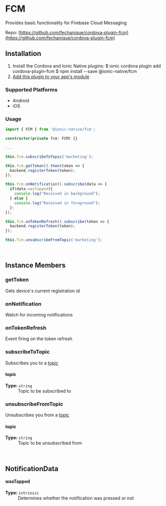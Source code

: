 # FCM 


Provides basic functionality for Firebase Cloud Messaging


Repo: [https://github.com/fechanique/cordova-plugin-fcm](https://github.com/fechanique/cordova-plugin-fcm)



## Installation 

<ol>
<li>Install the Cordova and Ionic Native plugins:
<code-block language="shell">$ ionic cordova plugin add cordova-plugin-fcm
$ npm install --save @ionic-native/fcm
</code-block>
</li>
<li><a href="/docs/native/#Add_Plugins_to_Your_App_Module">Add this plugin to your app's module</a></li>
</ol>



### Supported Platforms

* Android
* iOS




### Usage


```typescript
import { FCM } from '@ionic-native/fcm';

constructor(private fcm: FCM) {}

...

this.fcm.subscribeToTopic('marketing');

this.fcm.getToken().then(token => {
  backend.registerToken(token);
});

this.fcm.onNotification().subscribe(data => {
  if(data.wasTapped){
    console.log("Received in background");
  } else {
    console.log("Received in foreground");
  };
});

this.fcm.onTokenRefresh().subscribe(token => {
  backend.registerToken(token);
});

this.fcm.unsubscribeFromTopic('marketing');

```



<p><br></p>

## Instance Members

### getToken

Gets device's current registration id

### onNotification

Watch for incoming notifications

### onTokenRefresh

Event firing on the token refresh

### subscribeToTopic

Subscribes you to a [topic](https://firebase.google.com/docs/notifications/android/console-topics)

<dl>
<dt><h4>topic</h4><strong>Type: </strong><code>string</code></dt>
<dd>Topic to be subscribed to
</dd>
</dl>

### unsubscribeFromTopic

Unsubscribes you from a [topic](https://firebase.google.com/docs/notifications/android/console-topics)

<dl>
<dt><h4>topic</h4><strong>Type: </strong><code>string</code></dt>
<dd>Topic to be unsubscribed from
</dd>
</dl>

<p><br></p>

## NotificationData

<dl>
<dt><h4>wasTapped</h4><strong>Type: </strong><code>intrinsic</code></dt>
<dd>Determines whether the notification was pressed or not</dd>
</dl>

